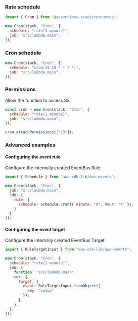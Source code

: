 ### Rate schedule

```js
import { Cron } from "@serverless-stack/resources";

new Cron(stack, "Cron", {
  schedule: "rate(1 minute)",
  job: "src/lambda.main",
});
```

### Cron schedule

```js
new Cron(stack, "Cron", {
  schedule: "cron(15 10 * * ? *)",
  job: "src/lambda.main",
});
```

### Permissions

Allow the function to access S3.

```js {6}
const cron = new Cron(stack, "Cron", {
  schedule: "rate(1 minute)",
  job: "src/lambda.main",
});

cron.attachPermissions(["s3"]);
```

### Advanced examples

#### Configuring the event rule

Configure the internally created EventBus Rule.

```js {7}
import { Schedule } from "aws-cdk-lib/aws-events";

new Cron(stack, "Cron", {
  job: "src/lambda.main",
  cdk: {
    rule: {
      schedule: Schedule.cron({ minute: "0", hour: "4" }),
    }
  }
});
```

#### Configuring the event target

Configure the internally created EventBus Target.

```js {8-12}
import { RuleTargetInput } from "aws-cdk-lib/aws-events";

new Cron(stack, "Cron", {
  schedule: "rate(1 minute)",
  job: {
    function: "src/lambda.main",
    cdk: {
      target: {
        event: RuleTargetInput.fromObject({
          key: "value"
        }),
      },
    },
  },
});
```
